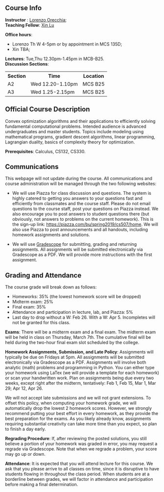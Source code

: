 ## Course Info 

__Instructor__ :  [Lorenzo Orecchia];  
__Teaching Fellow__: [Xin Lu](http://cs-people.bu.edu/xl/)

__Office hours__:   
- Lorenzo Th W 4-5pm or by appointment in MCS 135D;
- Xin TBA;   

__Lectures__: Tue,Thu 12.30pm-1.45pm in MCB-B25.  
__Discussion Sections__:   
  
  <table style="width:100%">
  <tr>
    <th>Section</th>
    <th>Time</th> 
    <th>Location</th>
  </tr>
  <tr>
    <td>A2</td>
    <td>Wed 12.20-1.10pm  </td> 
    <td>MCS B25</td>
  </tr>
  <tr>
    <td>A3</td>
    <td>Wed 1.25-2.15pm</td> 
    <td>MCS B25</td>
  </tr>
</table>

## Official Course Description

Convex optimization algorithms and their applications to efficiently solving fundamental computational problems. Intended audience is advanced undergraduates and master students. Topics include modeling using mathematical programs, gradient descent algorithms, linear programming, Lagrangian duality, basics of complexity theory for optimization.

**Prerequisites**: Calculus, CS132, CS330.

## Communications

This webpage will not update during the course.  All communications and course administration will be managed through the two following websites:

- We will use Piazza for class discussion and questions. The system is highly catered to getting you answers to your questions fast and efficiently from classmates and the course staff. Please do not email questions to the course staff, post your questions on Piazza instead. We also encourage you to post answers to student questions there (but obviously, not answers to problems on the current homework). This is the sign-up link: <https://piazza.com/bu/spring2019/cs507/home>.  We will also use Piazza to post announcements and all handouts, including homework assignments and solutions.

- We will use [Gradescope](https://www.gradescope.com/courses/38224) for submitting, grading and returning assignments. All assignments will be submitted electronically via Gradescope as a PDF. We will provide more instructions with the first assignment.

## Grading and Attendance

The course grade will break down as follows:

- Homeworks: 35% (the lowest homework score will be dropped)
- Midterm exam: 25%
- Final exam: 35% 
- Attendance and participation in lecture, lab, and Piazza: 5%
- Last day to drop without a W: Feb 26. With a W: Apr 5. Incompletes will not be granted for this class.

__Exams__: There will be a midterm exam and a final exam. 
The midterm exam will be held in class on Thursday, March 7th. The cumulative final will be held during the two-hour final exam slot scheduled by the college.

__Homework Assignments, Submission, and Late Policy__: Assignments will typically be due on Fridays at 5pm. All assignments will be submitted electronically via Gradescope as a PDF. Assignments will involve both analytic (math) problems and programming in Python. You can either type your homework using LaTex (we will provide a template for each homework) or scan your handwritten work. Plan on assignments being due every two weeks, except right after the midterm, tentatively: Feb 1, Feb 15, Mar 1, Mar 29; Apr 12, Apr 26. 

We will not accept late submissions and we will not grant extensions. To offset this policy, when computing your homework grade, we will automatically drop the lowest 2 homework scores. However, we strongly recommend putting your best effort in every homework, as they provide the best preparation for the exams. As you likely already know, assignments requiring substantial creativity can take more time than you expect, so plan to finish a day early. 

__Regrading Procedure__: If, after reviewing the posted solutions, you still believe a portion of your homework was graded in error, you may request a regrade via Gradescope. Note that when we regrade a problem, your score may go up or down. 

__Attendance__: It is expected that you will attend lecture for this course. We ask that you please arrive to all classes on time, since it is disruptive to have students flowing in throughout the class period. When students are at a borderline between grades, we will factor in attendance and participation before making a final determination.


[Alina Ene]: http://cs-people.bu.edu/aene/
[Lorenzo Orecchia]: http://cs-people.bu.edu/orecchia/index.html

